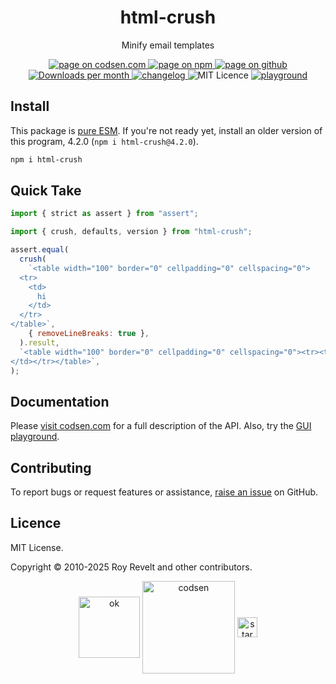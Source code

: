 <h1 align="center">html-crush</h1>

<p align="center">Minify email templates</p>

<p align="center">
  <a href="https://codsen.com/os/html-crush" rel="nofollow noreferrer noopener">
    <img src="https://img.shields.io/badge/-codsen-blue?style=flat-square" alt="page on codsen.com">
  </a>
  <a href="https://www.npmjs.com/package/html-crush" rel="nofollow noreferrer noopener">
    <img src="https://img.shields.io/badge/-npm-blue?style=flat-square" alt="page on npm">
  </a>
  <a href="https://github.com/codsen/codsen/tree/main/packages/html-crush" rel="nofollow noreferrer noopener">
    <img src="https://img.shields.io/badge/-github-blue?style=flat-square" alt="page on github">
  </a>
  <a href="https://npmcharts.com/compare/html-crush?interval=30" rel="nofollow noreferrer noopener" target="_blank">
    <img src="https://img.shields.io/npm/dm/html-crush.svg?style=flat-square" alt="Downloads per month">
  </a>
  <a href="https://codsen.com/os/html-crush/changelog" rel="nofollow noreferrer noopener">
    <img src="https://img.shields.io/badge/changelog-here-brightgreen?style=flat-square" alt="changelog">
  </a>
  <img src="https://img.shields.io/badge/licence-MIT-brightgreen.svg?style=flat-square" alt="MIT Licence">
  <a href="https://codsen.com/os/html-crush/play"><img src="https://img.shields.io/badge/playground-here-brightgreen?style=flat-square" alt="playground"></a>
</p>

## Install

This package is [pure ESM](https://gist.github.com/sindresorhus/a39789f98801d908bbc7ff3ecc99d99c). If you're not ready yet, install an older version of this program, 4.2.0 (`npm i html-crush@4.2.0`).

```bash
npm i html-crush
```

## Quick Take

```js
import { strict as assert } from "assert";

import { crush, defaults, version } from "html-crush";

assert.equal(
  crush(
    `<table width="100" border="0" cellpadding="0" cellspacing="0">
  <tr>
    <td>
      hi
    </td>
  </tr>
</table>`,
    { removeLineBreaks: true },
  ).result,
  `<table width="100" border="0" cellpadding="0" cellspacing="0"><tr><td> hi
</td></tr></table>`,
);
```

## Documentation

Please [visit codsen.com](https://codsen.com/os/html-crush/) for a full description of the API. Also, try the [GUI playground](https://codsen.com/os/html-crush/play).

## Contributing

To report bugs or request features or assistance, [raise an issue](https://github.com/codsen/codsen/issues/new/choose) on GitHub.

## Licence

MIT License.

Copyright © 2010-2025 Roy Revelt and other contributors.

<p align="center"><img src="https://codsen.com/images/png-codsen-ok.png" width="98" alt="ok" align="center"> <img src="https://codsen.com/images/png-codsen-1.png" width="148" alt="codsen" align="center"> <img src="https://codsen.com/images/png-codsen-star-small.png" width="32" alt="star" align="center"></p>
